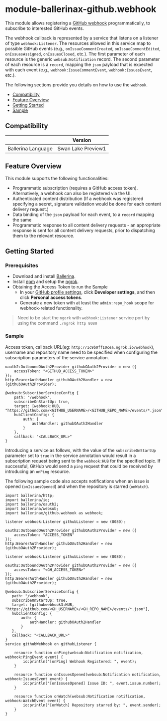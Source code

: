 # module-ballerinax-github.webhook
This module allows registering a [GitHub webhook](https://developer.github.com/webhooks/) programmatically, 
to subscribe to interested GitHub events.

The webhook callback is represented by a service that listens on a listener of type `webhook:Listener`.
The resources allowed in this service map to possible GitHub events (e.g., `onIssueCommentCreated`, 
`onIssueCommentEdited`, `onIssuesAssigned`, `onIssuesClosed`, etc.). 
The first parameter of each resource is the generic `websub:Notification` record. The second parameter of each 
resource is a `record`, mapping the `json` payload that is expected with each event (e.g., `webhook:IssueCommentEvent`, 
`webhook:IssuesEvent`, etc.).

The following sections provide you details on how to use the `webhook`.

- [Compatibility](#compatibility)
- [Feature Overview](#feature-overview)
- [Getting Started](#getting-started)
- [Sample](#sample)

## Compatibility
|                             |       Version               |
|:---------------------------:|:---------------------------:|
| Ballerina Language          |     Swan Lake Preview1      |

## Feature Overview

This module supports the following functionalities:
- Programmatic subscription (requires a GitHub access token). Alternatively, a webhook can also be registered via the UI.
- Authenticated content distribution (If a webhook was registered specifying a secret, signature validation would 
be done for each content delivery request.)
- Data binding of the `json` payload for each event, to a `record` mapping the same
- Programmatic response to all content delivery requests - an appropriate response is sent for all content delivery 
requests, prior to dispatching them to the relevant resource.

## Getting Started

### Prerequisites

- Download and install [Ballerina](https://ballerinalang.org/downloads/).
- Install [npm](https://docs.npmjs.com/downloading-and-installing-node-js-and-npm) and setup the [ngrok](https://developer.bigcommerce.com/api-docs/getting-started/webhooks/setting-up-webhooks).
- Obtaining the Access Token to run the Sample
    - In your [GitHub profile settings](https://github.com/settings/profile), click **Developer settings**, and then click **Personal access tokens**.
    - Generate a new token with at least the `admin:repo_hook` scope for webhook-related functionality.

> Need to be start the `ngork` with `webhook:Listener` service port by using the command `./ngrok http 8080`

### Sample

Access token, callback URL(eg: `http://1c9b0ff10cea.ngrok.io/webhook`), username and repository name need to be specified when configuring the subscription parameters of the service annotation.
```ballerina
oauth2:OutboundOAuth2Provider githubOAuth2Provider = new ({
    accessToken: "<GITHUB_ACCESS_TOKEN>"
});
http:BearerAuthHandler githubOAuth2Handler = new (githubOAuth2Provider);

@websub:SubscriberServiceConfig {
    path: "/webhook",
    subscribeOnStartUp: true,
    target: [webhook:HUB, "https://github.com/<GITHUB_USERNAME>/<GITHUB_REPO_NAME>/events/*.json"],
    hubClientConfig: {
        auth: {
            authHandler: githubOAuth2Handler
        }
    },
    callback: "<CALLBACK_URL>"
}
```

Introducing a service as follows, with the value of the `subscribeOnStartUp` parameter set to `true` in the service annotation would result in 
a subscription request being sent to the `webhook:HUB` for the specified topic. If successful, GitHub would send a 
`ping` request that could be received by introducing an `onPing` resource.

The following sample code also accepts notifications when an issue is opened (`onIssuesOpened`) and when the repository is starred (`onWatch`).

```ballerina
import ballerina/http;
import ballerina/io;
import ballerina/oauth2;
import ballerina/websub;
import ballerinax/github.webhook as webhook;

listener webhook:Listener githubListener = new (8080);

oauth2:OutboundOAuth2Provider githubOAuth2Provider = new ({
    accessToken: "ACCESS_TOKEN"
});
http:BearerAuthHandler githubOAuth2Handler = new (githubOAuth2Provider);

listener webhook:Listener githubListener = new (8080);

oauth2:OutboundOAuth2Provider githubOAuth2Provider = new ({
    accessToken: "<GH_ACCESS_TOKEN>"
});
http:BearerAuthHandler githubOAuth2Handler = new (githubOAuth2Provider);

@websub:SubscriberServiceConfig {
   path: "/webhook",
   subscribeOnStartUp: true,
   target: [githubwebhook3:HUB, "https://github.com/<GH_USERNAME>/<GH_REPO_NAME>/events/*.json"],
   hubClientConfig: {
       auth: {
           authHandler: githubOAuth2Handler
       }
   },
   callback: "<CALLBACK_URL>"
}
service githubWebhook on githubListener {
    
    resource function onPing(websub:Notification notification, webhook:PingEvent event) {
        io:println("[onPing] Webhook Registered: ", event);
    }

    resource function onIssuesOpened(websub:Notification notification, webhook:IssuesEvent event) {
        io:println("[onIssuesOpened] Issue ID: ", event.issue.number);
    }

    resource function onWatch(websub:Notification notification, webhook:WatchEvent event) {
        io:println("[onWatch] Repository starred by: ", event.sender);
    }
}
```